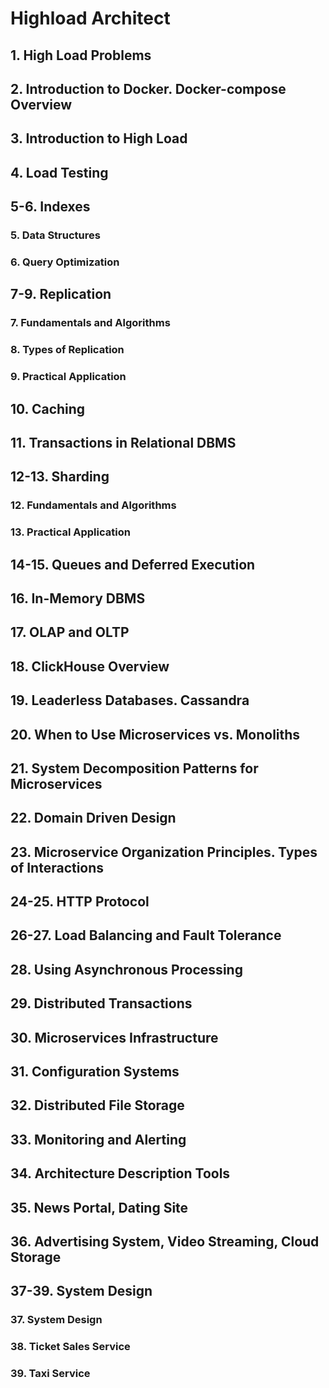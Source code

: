 # Highload Architect

## 1. High Load Problems

## 2. Introduction to Docker. Docker-compose Overview

## 3. Introduction to High Load

## 4. Load Testing

## 5-6. Indexes

### 5. Data Structures

### 6. Query Optimization

## 7-9. Replication

### 7. Fundamentals and Algorithms

### 8. Types of Replication

### 9. Practical Application

## 10. Caching

## 11. Transactions in Relational DBMS

## 12-13. Sharding

### 12. Fundamentals and Algorithms

### 13. Practical Application

## 14-15. Queues and Deferred Execution

## 16. In-Memory DBMS

## 17. OLAP and OLTP

## 18. ClickHouse Overview

## 19. Leaderless Databases. Cassandra

## 20. When to Use Microservices vs. Monoliths

## 21. System Decomposition Patterns for Microservices

## 22. Domain Driven Design

## 23. Microservice Organization Principles. Types of Interactions

## 24-25. HTTP Protocol

## 26-27. Load Balancing and Fault Tolerance

## 28. Using Asynchronous Processing

## 29. Distributed Transactions

## 30. Microservices Infrastructure

## 31. Configuration Systems

## 32. Distributed File Storage

## 33. Monitoring and Alerting

## 34. Architecture Description Tools

## 35. News Portal, Dating Site

## 36. Advertising System, Video Streaming, Cloud Storage

## 37-39. System Design

### 37. System Design

### 38. Ticket Sales Service

### 39. Taxi Service
